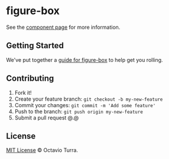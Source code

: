 figure-box
================

See the [component page](http://octavioturra.github.io/figure-box) for more information.

## Getting Started

We've put together a [guide for figure-box](http://octavioturra.github.io/figure-box) to help get you rolling.

## Contributing

1. Fork it!
2. Create your feature branch: `git checkout -b my-new-feature`
3. Commit your changes: `git commit -m 'Add some feature'`
4. Push to the branch: `git push origin my-new-feature`
5. Submit a pull request @.@

## License

[MIT License](http://octavioturra.mit-license.org/) © Octavio Turra.